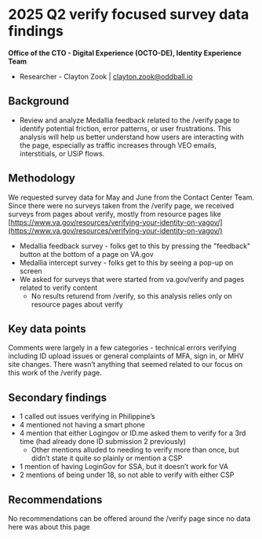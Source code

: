 # 2025 Q2 verify focused survey data findings

**Office of the CTO - Digital Experience (OCTO-DE), Identity Experience Team**

- Researcher - Clayton Zook | clayton.zook@oddball.io


## Background
- Review and analyze Medallia feedback related to the /verify page to identify potential friction, error patterns, or user frustrations. This analysis will help us better understand how users are interacting with the page, especially as traffic increases through VEO emails, interstitials, or USiP flows. 


## Methodology 

We requested survey data for May and June from the Contact Center Team. Since there were no surveys taken from the /verify page, we received surveys from pages about verify, mostly from resource pages like [https://www.va.gov/resources/verifying-your-identity-on-vagov/](https://www.va.gov/resources/verifying-your-identity-on-vagov/)

* Medallia feedback survey - folks get to this by pressing the "feedback" button at the bottom of a page on VA.gov
* Medallia intercept survey - folks get to this by seeing a pop-up on screen
* We asked for surveys that were started from va.gov/verify and pages related to verify content
  * No results returend from /verify, so this analysis relies only on resource pages about verify

 
## Key data points
Comments were largely in a few categories - technical errors verifying including ID upload issues or general complaints of MFA, sign in, or MHV site changes. There wasn’t anything that seemed related to our focus on this work of the /verify page.


## Secondary findings
- 1 called out issues verifying in Philippine’s
- 4 mentioned not having a smart phone
- 4 mention that either Logingov or ID.me asked them to verify for a 3rd time (had already done ID submission 2 previously)
   - Other mentions alluded to needing to verify more than once, but didn’t state it quite so plainly or mention a CSP
- 1 mention of having LoginGov for SSA, but it doesn’t work for VA
- 2 mentions of being under 18, so not able to verify with either CSP

## Recommendations
No recommendations can be offered around the /verify page since no data here was about this page
